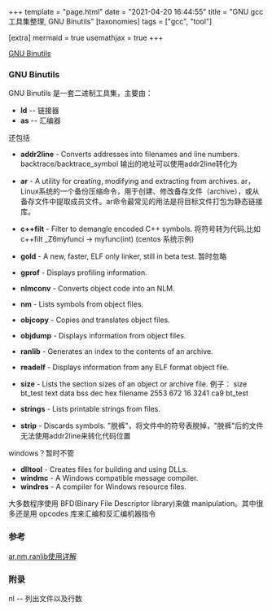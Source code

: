+++
template = "page.html"
date = "2021-04-20 16:44:55"
title = "GNU gcc 工具集整理, GNU Binutils"
[taxonomies]
tags = ["gcc", "tool"]

[extra]
mermaid = true
usemathjax = true
+++
<!--
mermaid example:
<div class="mermaid">
    mermaid program
</div>
-->

[GNU Binutils](https://www.gnu.org/software/binutils/)

### GNU Binutils
GNU Binutils 是一套二进制工具集，主要由：

- **ld** -- 链接器 
- **as** -- 汇编器

还包括

- **addr2line** - Converts addresses into filenames and line numbers.
  backtrace/backtrace_symbol 输出的地址可以使用addr2line转化为 
- **ar** - A utility for creating, modifying and extracting from archives.
  ar，Linux系统的一个备份压缩命令，用于创建、修改备存文件（archive），或从备存文件中提取成员文件。ar命令最常见的用法是将目标文件打包为静态链接库。
- **c++filt** - Filter to demangle encoded C++ symbols.
  将符号转为代码,比如 
  c++filt    _Z6myfunci    -> myfunc(int)   (centos 系统示例)
  
- **gold** - A new, faster, ELF only linker, still in beta test.
  暂时忽略
- **gprof** - Displays profiling information.
- **nlmconv** - Converts object code into an NLM.
- **nm** - Lists symbols from object files.
- **objcopy** - Copies and translates object files.
- **objdump** - Displays information from object files.
  
- **ranlib** - Generates an index to the contents of an archive.
- **readelf** - Displays information from any ELF format object file.
- **size** - Lists the section sizes of an object or archive file.
  例子：
  size bt_test
   text    data     bss     dec     hex filename
   2553     672      16    3241     ca9 bt_test

- **strings** - Lists printable strings from files.
- **strip** - Discards symbols.
  "脱裤"，将文件中的符号表脱掉，"脱裤"后的文件无法使用addr2line来转化代码位置

windows？暂时不管
- **dlltool** - Creates files for building and using DLLs.
- **windmc** - A Windows compatible message compiler.
- **windres** - A compiler for Windows resource files.

大多数程序使用 BFD(Binary File Descriptor library)来做 manipulation。其中很多还是用 opcodes 库来汇编和反汇编机器指令

### 参考
[ar,nm,ranlib使用详解](https://www.jianshu.com/p/2ec7ee43e3a1)


### 附录
nl -- 列出文件以及行数

